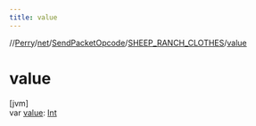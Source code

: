 ```yaml
---
title: value
---
```

//[Perry](../../../../index.html)/[net](../../index.html)/[SendPacketOpcode](../index.html)/[SHEEP_RANCH_CLOTHES](index.html)/[value](value.html)



# value



[jvm]\
var [value](value.html): [Int](https://kotlinlang.org/api/latest/jvm/stdlib/kotlin/-int/index.html)




